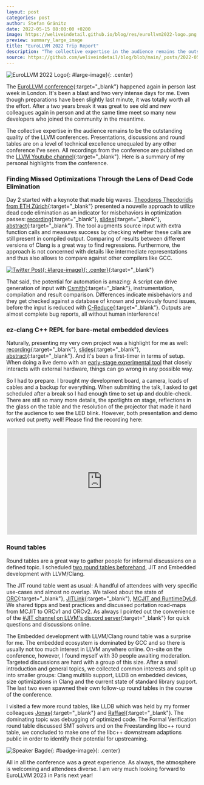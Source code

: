 ```yaml
---
layout: post
categories: post
author: Stefan Gränitz
date: 2022-05-15 08:00:00 +0200
image: https://weliveindetail.github.io/blog/res/eurollvm2022-logo.png
preview: summary_large_image
title: "EuroLLVM 2022 Trip Report"
description: "The collective expertise in the audience remains the outstanding quality of the LLVM conferences. Presentations, discussions and round tables are on an unequaled level of technical excellence."
source: https://github.com/weliveindetail/blog/blob/main/_posts/2022-05-15-eurolvm.md
---
```


<style>
  #large-image {
    max-width: min(100%, 500px);
  }
  #badge-image {
    max-width: min(100%, 300px);
  }
  div.youtubeWrapper {
    width: 100%;
    height: auto;
    max-width: min(100%, 500px);
  }
  div.youtubeWrapper > iframe {
    width: 100%;
  }
  .center {
    display: block;
    margin: 0 auto;
  }
</style>

![EuroLLVM 2022 Logo](https://weliveindetail.github.io/blog/res/eurollvm2022-logo.png){: #large-image}{: .center}

The [EuroLLVM conference](https://llvm.swoogo.com/2022eurollvm){:target="_blank"} happened again in person last week in London. It's been a blast and two very intense days for me. Even though preparations have been slightly last minute, it was totally worth all the effort. After a two years break it was great to see old and new colleagues again in person and at the same time meet so many new developers who joined the community in the meantime.

The collective expertise in the audience remains to be the outstanding quality of the LLVM conferences. Presentations, discussions and round tables are on a level of technical excellence unequaled by any other conference I've seen. All recordings from the conference are published on the [LLVM Youtube channel](https://www.youtube.com/c/LLVMPROJ/search?query=2022%20EuroLLVM){:target="_blank"}. Here is a summary of my personal highlights from the conference.

### Finding Missed Optimizations Through the Lens of Dead Code Elimination

Day 2 started with a keynote that made big waves. [Theodoros Theodoridis from ETH Zürich](https://thetheodor.github.io/){:target="_blank"} presented a nouvelle approach to utilize dead code elimination as an indicator for misbehaviors in optimization passes: [recording](https://www.youtube.com/watch?v=jD0WDB5bFPo){:target="_blank"}, [slides](https://llvm.org/devmtg/2022-05/slides/2022EuroLLVM-FindingMissedOptimizations.pdf){:target="_blank"}, [abstract](https://llvm.swoogo.com/2022eurollvm/session/861298/finding-missed-optimizations-through-the-lens-of-dead-code-elimination){:target="_blank"}. The tool augments source input with extra function calls and measures success by checking whether these calls are still present in compiled output. Comparing of results between different versions of Clang is a great way to find regressions. Furthermore, the approach is not concerned with details like intermediate representations and thus also allows to compare against other compilers like GCC.

[![Twitter Post](https://weliveindetail.github.io/blog/res/eurollvm2022-twitter.png){: #large-image}{: .center}](https://twitter.com/weliveindetail/status/1524304422414819328){:target="_blank"}

That said, the potential for automation is amazing: A script can drive generation of input with [Csmith](https://github.com/csmith-project/csmith){:target="_blank"}, instrumentation, compilation and result comparison. Differences indicate misbehaviors and they get checked against a database of known and previously found issues, before the input is reduced with [C-Reduce](https://github.com/csmith-project/creduce){:target="_blank"}. Outputs are almost complete bug reports, all without human interference!

### ez-clang C++ REPL for bare-metal embedded devices

Naturally, presenting my very own project was a highlight for me as well: [recording](https://www.youtube.com/watch?v=_qYqEYh1nHE){:target="_blank"}, [slides](https://github.com/weliveindetail/talks/blob/master/EuroLLVM22-ez-clang.pdf){:target="_blank"}, [abstract](https://llvm.swoogo.com/2022eurollvm/session/861310/ez-clang-c++-repl-for-bare-metal-embedded-devices){:target="_blank"}. And it's been a first-timer in terms of setup. When doing a live demo with an [early-stage experimental tool](https://echtzeit.dev/ez-clang/) that closely interacts with external hardware, things can go wrong in any possible way.

So I had to prepare. I brought my development board, a camera, loads of cables and a backup for everything. When submitting the talk, I asked to get scheduled after a break so I had enough time to set up and double-check. There are still so many more details, the spotlights on stage, reflections in the glass on the table and the resolution of the projector that made it hard for the audience to see the LED blink. However, both presentation and demo worked out pretty well! Please find the recording here:

<div class="youtubeWrapper center">
  <iframe src="https://www.youtube.com/embed/_qYqEYh1nHE?rel=0&amp;showinfo=0" width="500" height="280" title="ez-clang C++ REPL for bare-metal embedded devices" allowfullscreen="" frameborder="0">
  </iframe>
</div>

### Round tables

Round tables are a great way to gather people for informal discussions on a defined topic. I scheduled [two round tables beforehand](https://twitter.com/weliveindetail/status/1521109781171351553), JIT and Embedded development with LLVM/Clang.

The JIT round table went as usual: A handful of attendees with very specific use-cases and almost no overlap. We talked about the state of [ORC](https://llvm.org/docs/ORCv2.html){:target="_blank"}, [JITLink](https://llvm.org/docs/JITLink.html){:target="_blank"}, [MCJIT and RuntimeDyLd](https://llvm.org/docs/MCJITDesignAndImplementation.html). We shared tipps and best practices and discussed portation road-maps from MCJIT to ORCv1 and ORCv2. As always I pointed out the convenience of the [#JIT channel on LLVM's discord server](https://discord.com/channels/636084430946959380/687692371038830597){:target="_blank"} for quick questions and discussions online.

The Embedded development with LLVM/Clang round table was a surprise for me. The embedded ecosystem is dominated by GCC and so there is usually not too much interest in LLVM anywhere online. On-site on the conference, however, I found myself with 30 people awaiting moderation. Targeted discussions are hard with a group of this size. After a small introduction and general topics, we collected common interests and split up into smaller groups: Clang multilib support, LLDB on embedded devices, size optimizations in Clang and the current state of standard library support. The last two even spawned their own follow-up round tables in the course of the conference.

I visited a few more round tables, like LLDB which was held by my former colleagues [Jonas](https://jonasdevlieghere.com/){:target="_blank"} and [Raffael](https://se.linkedin.com/in/raphael-isemann-5b350284){:target="_blank"}. The dominating topic was debugging of optimized code. The Formal Verification round table discussed SMT solvers and on the Freestanding libc++ round table, we concluded to make one of the libc++ downstream adaptions public in order to identify their potential for upstreaming.

![Speaker Bagde](https://weliveindetail.github.io/blog/res/eurollvm2022-badge.jpeg){: #badge-image}{: .center}

All in all the conference was a great experience. As always, the atmosphere is welcoming and attendees diverse. I am very much looking forward to EuroLLVM 2023 in Paris next year!
